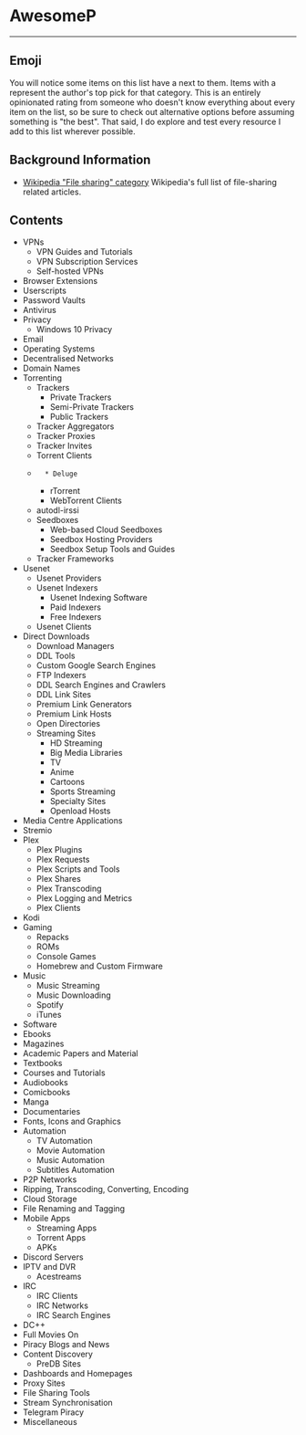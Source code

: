 # AwesomeP

***

## Emoji

You will notice some items on this list have a  next to them. Items with a  represent the author's top pick for that category. This is an entirely opinionated rating from someone who doesn't know everything about every item on the list, so be sure to check out alternative options before assuming something is "the best". That said, I do explore and test every resource I add to this list wherever possible.

## Background Information

* [Wikipedia "File sharing" category](https://en.wikipedia.org/wiki/Category:File\_sharing) Wikipedia's full list of file-sharing related articles.

## Contents

* VPNs
  * VPN Guides and Tutorials
  * VPN Subscription Services
  * Self-hosted VPNs
* Browser Extensions
* Userscripts
* Password Vaults
* Antivirus
* Privacy
  * Windows 10 Privacy
* Email
* Operating Systems
* Decentralised Networks
* Domain Names
* Torrenting
  * Trackers
    * Private Trackers
    * Semi-Private Trackers
    * Public Trackers
  * Tracker Aggregators
  * Tracker Proxies
  * Tracker Invites
  * Torrent Clients
  * ```
      * Deluge
    ```
    * rTorrent
    * WebTorrent Clients
  * autodl-irssi
  * Seedboxes
    * Web-based Cloud Seedboxes
    * Seedbox Hosting Providers
    * Seedbox Setup Tools and Guides
  * Tracker Frameworks
* Usenet
  * Usenet Providers
  * Usenet Indexers
    * Usenet Indexing Software
    * Paid Indexers
    * Free Indexers
  * Usenet Clients
* Direct Downloads
  * Download Managers
  * DDL Tools
  * Custom Google Search Engines
  * FTP Indexers
  * DDL Search Engines and Crawlers
  * DDL Link Sites
  * Premium Link Generators
  * Premium Link Hosts
  * Open Directories
  * Streaming Sites
    * HD Streaming
    * Big Media Libraries
    * TV
    * Anime
    * Cartoons
    * Sports Streaming
    * Specialty Sites
    * Openload Hosts
* Media Centre Applications
* Stremio
* Plex
  * Plex Plugins
  * Plex Requests
  * Plex Scripts and Tools
  * Plex Shares
  * Plex Transcoding
  * Plex Logging and Metrics
  * Plex Clients
* Kodi
* Gaming
  * Repacks
  * ROMs
  * Console Games
  * Homebrew and Custom Firmware
* Music
  * Music Streaming
  * Music Downloading
  * Spotify
  * iTunes
* Software
* Ebooks
* Magazines
* Academic Papers and Material
* Textbooks
* Courses and Tutorials
* Audiobooks
* Comicbooks
* Manga
* Documentaries
* Fonts, Icons and Graphics
* Automation
  * TV Automation
  * Movie Automation
  * Music Automation
  * Subtitles Automation
* P2P Networks
* Ripping, Transcoding, Converting, Encoding
* Cloud Storage
* File Renaming and Tagging
* Mobile Apps
  * Streaming Apps
  * Torrent Apps
  * APKs
* Discord Servers
* IPTV and DVR
  * Acestreams
* IRC
  * IRC Clients
  * IRC Networks
  * IRC Search Engines
* DC++
* Full Movies On
* Piracy Blogs and News
* Content Discovery
  * PreDB Sites
* Dashboards and Homepages
* Proxy Sites
* File Sharing Tools
* Stream Synchronisation
* Telegram Piracy
* Miscellaneous
